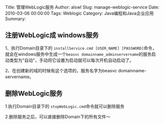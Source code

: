 Title: 管理WebLogic服务
Author: alswl
Slug: manage-weblogic-service
Date: 2010-03-06 00:00:00
Tags: Weblogic
Category: Java编程和Java企业应用
Summary: 

## 注册WebLogic成 windows服务

1、执行Domain目录下的 `installService.cmd [USER_NAME]
[PASSWORD]`命令，就会在windows服务中生成一个`beasvc
domainname_adminservername`的服务启动类型为"自动"，手动将它设置为启动就可以每次开机自动启动了。

2、在创建新的域的时候有这个选项的，服务名字为beasvc domainname-servername。

## 删除WebLogic服务

1.执行Domain目录下的 `stopWebLogic.cmd`命令就可以删除服务

2.删除服务之后，可以直接删除Domain下的所有文件～


